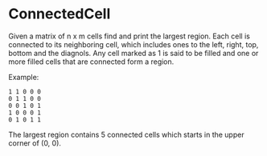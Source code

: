 # ConnectedCell

Given a matrix of n x m cells find and print the largest region. Each cell is connected to its neighboring cell, which includes ones to the left, right, top, bottom and the diagnols. Any cell marked as 1 is said to be filled and one or more filled cells that are connected form a region.

Example:

```
1 1 0 0 0
0 1 1 0 0
0 0 1 0 1
1 0 0 0 1
0 1 0 1 1
```

The largest region contains 5 connected cells which starts in the upper corner of (0, 0).
